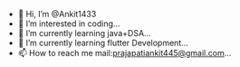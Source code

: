 - 👋 Hi, I’m @Ankit1433
- 👀 I’m interested in coding...
- 🌱 I’m currently learning java+DSA...
- 💞️ I’m currently learning flutter Development...
- 📫 How to reach me  mail:prajapatiankit445@gmail.com...

<!---
Ankit1433/Ankit1433 is a ✨ special ✨ repository because its `README.md` (this file) appears on your GitHub profile.
You can click the Preview link to take a look at your changes.
--->
